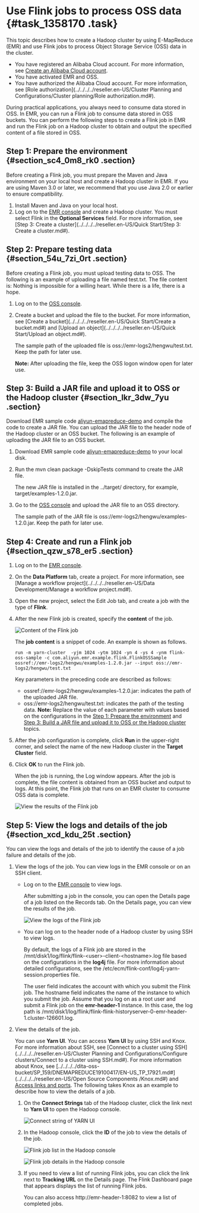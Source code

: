 # Use Flink jobs to process OSS data {#task_1358170 .task}

This topic describes how to create a Hadoop cluster by using E-MapReduce \(EMR\) and use Flink jobs to process Object Storage Service \(OSS\) data in the cluster.

-   You have registered an Alibaba Cloud account. For more information, see [Create an Alibaba Cloud account](https://partners-intl.aliyun.com/help/doc-detail/50482.htm).
-   You have activated EMR and OSS.
-   You have authorized the Alibaba Cloud account. For more information, see [Role authorization](../../../../reseller.en-US/Cluster Planning and Configurations/Cluster planning/Role authorization.md#).

During practical applications, you always need to consume data stored in OSS. In EMR, you can run a Flink job to consume data stored in OSS buckets. You can perform the following steps to create a Flink job in EMR and run the Flink job on a Hadoop cluster to obtain and output the specified content of a file stored in OSS.

## Step 1: Prepare the environment {#section_sc4_0m8_rk0 .section}

Before creating a Flink job, you must prepare the Maven and Java environment on your local host and create a Hadoop cluster in EMR. If you are using Maven 3.0 or later, we recommend that you use Java 2.0 or earlier to ensure compatibility.

1.  Install Maven and Java on your local host.
2.  Log on to the [EMR console](https://partners-intl.console.aliyun.com/#/emr) and create a Hadoop cluster. You must select Flink in the **Optional Services** field. For more information, see [Step 3: Create a cluster](../../../../reseller.en-US/Quick Start/Step 3: Create a cluster.md#).

## Step 2: Prepare testing data {#section_54u_7zi_0rt .section}

Before creating a Flink job, you must upload testing data to OSS. The following is an example of uploading a file named test.txt. The file content is: Nothing is impossible for a willing heart. While there is a life, there is a hope.

1.  Log on to the [OSS console](https://partners-intl.console.aliyun.com/#/oss).
2.  Create a bucket and upload the file to the bucket. For more information, see [Create a bucket](../../../../reseller.en-US/Quick Start/Create a bucket.md#) and [Upload an object](../../../../reseller.en-US/Quick Start/Upload an object.md#). 

    The sample path of the uploaded file is oss://emr-logs2/hengwu/test.txt. Keep the path for later use.

    **Note:** After uploading the file, keep the OSS logon window open for later use.


## Step 3: Build a JAR file and upload it to OSS or the Hadoop cluster {#section_lkr_3dw_7yu .section}

Download EMR sample code [aliyun-emapreduce-demo](https://github.com/aliyun/aliyun-emapreduce-demo) and compile the code to create a JAR file. You can upload the JAR file to the header node of the Hadoop cluster or an OSS bucket. The following is an example of uploading the JAR file to an OSS bucket.

1.  Download EMR sample code [aliyun-emapreduce-demo](https://github.com/aliyun/aliyun-emapreduce-demo) to your local disk.
2.  Run the mvn clean package -DskipTests command to create the JAR file. 

    The new JAR file is installed in the ../target/ directory, for example, target/examples-1.2.0.jar.

3.  Go to the [OSS console](https://partners-intl.console.aliyun.com/#/oss) and upload the JAR file to an OSS directory. 

    The sample path of the JAR file is oss://emr-logs2/hengwu/examples-1.2.0.jar. Keep the path for later use.


## Step 4: Create and run a Flink job {#section_qzw_s78_er5 .section}

1.  Log on to the [EMR console](https://partners-intl.console.aliyun.com/#/emr).
2.  On the **Data Platform** tab, create a project. For more information, see [Manage a workflow project](../../../../reseller.en-US/Data Development/Manage a workflow project.md#).
3.  Open the new project, select the Edit Job tab, and create a job with the type of **Flink**.
4.  After the new Flink job is created, specify the **content** of the job. 

    ![Content of the Flink job](http://static-aliyun-doc.oss-cn-hangzhou.aliyuncs.com/assets/img/1082642/156695828253103_en-US.png)

    The **job content** is a snippet of code. An example is shown as follows.

    ``` {#codeblock_y24_sjw_1gy}
    run -m yarn-cluster  -yjm 1024 -ytm 1024 -yn 4 -ys 4 -ynm flink-oss-sample -c com.aliyun.emr.example.flink.FlinkOSSSample  ossref://emr-logs2/hengwu/examples-1.2.0.jar --input oss://emr-logs2/hengwu/test.txt
    ```

    Key parameters in the preceding code are described as follows:

    -   ossref://emr-logs2/hengwu/examples-1.2.0.jar: indicates the path of the uploaded JAR file.
    -   oss://emr-logs2/hengwu/test.txt: indicates the path of the testing data.
    **Note:** Replace the value of each parameter with values based on the configurations in the [Step 1: Prepare the environment](#section_sc4_0m8_rk0) and [Step 3: Build a JAR file and upload it to OSS or the Hadoop cluster](#section_lkr_3dw_7yu) topics.

5.  After the job configuration is complete, click **Run** in the upper-right corner, and select the name of the new Hadoop cluster in the **Target Cluster** field.
6.  Click **OK** to run the Flink job. 

    When the job is running, the Log window appears. After the job is complete, the file content is obtained from an OSS bucket and output to logs. At this point, the Flink job that runs on an EMR cluster to consume OSS data is complete.

    ![View the results of the Flink job](http://static-aliyun-doc.oss-cn-hangzhou.aliyuncs.com/assets/img/1082642/156695828353150_en-US.png)


## Step 5: View the logs and details of the job {#section_xcd_kdu_25t .section}

You can view the logs and details of the job to identify the cause of a job failure and details of the job.

1.  View the logs of the job. You can view logs in the EMR console or on an SSH client.
    -   Log on to the [EMR console](https://partners-intl.console.aliyun.com/#/emr) to view logs.

        After submitting a job in the console, you can open the Details page of a job listed on the Records tab. On the Details page, you can view the results of the job.

        ![View the logs of the Flink job](http://static-aliyun-doc.oss-cn-hangzhou.aliyuncs.com/assets/img/1082642/156695828353291_en-US.png)

    -   You can log on to the header node of a Hadoop cluster by using SSH to view logs.

        By default, the logs of a Flink job are stored in the /mnt/disk1/log/flink/flink-<user\>-client-<hostname\>.log file based on the configurations in the **log4j** file. For more information about detailed configurations, see the /etc/ecm/flink-conf/log4j-yarn-session.properties file.

        The user field indicates the account with which you submit the Flink job. The hostname field indicates the name of the instance to which you submit the job. Assume that you log on as a root user and submit a Flink job on the **emr-header-1** instance. In this case, the log path is /mnt/disk1/log/flink/flink-flink-historyserver-0-emr-header-1.cluster-126601.log.

2.  View the details of the job. 

    You can use **Yarn UI**. You can access **Yarn UI** by using SSH and Knox. For more information about SSH, see [Connect to a cluster using SSH](../../../../reseller.en-US/Cluster Planning and Configurations/Configure clusters/Connect to a cluster using SSH.md#). For more information about Knox, see [../../../../dita-oss-bucket/SP\_159/DNEMAPREDUCE19100417/EN-US\_TP\_17921.md\#](../../../../reseller.en-US/Open Source Components /Knox.md#) and [Access links and ports](https://partners-intl.aliyun.com/help/doc-detail/89065.htm). The following takes Knox as an example to describe how to view the details of a job.

    1.  On the **Connect Strings** tab of the Hadoop cluster, click the link next to **Yarn UI** to open the Hadoop console. 

        ![Connect string of YARN UI](http://static-aliyun-doc.oss-cn-hangzhou.aliyuncs.com/assets/img/1082642/156695828353382_en-US.png)

    2.  In the Hadoop console, click the **ID** of the job to view the details of the job. 

        ![Flink job list in the Hadoop console](http://static-aliyun-doc.oss-cn-hangzhou.aliyuncs.com/assets/img/1082642/156695828353394_en-US.png)

        ![Flink job details in the Hadoop console](http://static-aliyun-doc.oss-cn-hangzhou.aliyuncs.com/assets/img/1082642/156695828353402_en-US.png)

    3.  If you need to view a list of running Flink jobs, you can click the link next to **Tracking URL** on the Details page. The Flink Dashboard page that appears displays the list of running Flink jobs. 

        You can also access http://emr-header-1:8082 to view a list of completed jobs.


